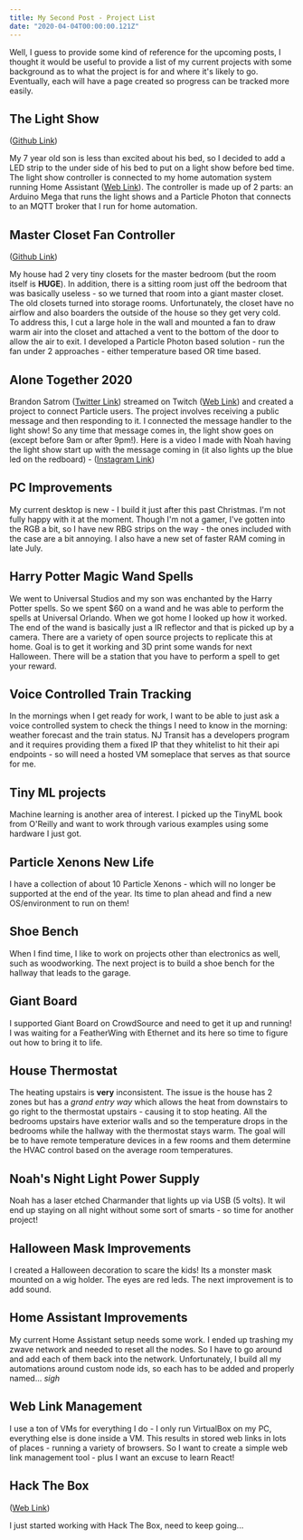 ```yaml
---
title: My Second Post - Project List
date: "2020-04-04T00:00:00.121Z"
---
```


Well, I guess to provide some kind of reference for the upcoming posts, 
I thought it would be useful to provide a list of my current projects 
with some background as to what the project is for and where it's likely
to go.  Eventually, each will have a page created so progress can be 
tracked more easily.


## The Light Show
([Github Link](https://github.com/jrrodgers68/lightshow))

My 7 year old son is less than excited about his bed, so I decided to 
add a LED strip to the under side of his bed to put on a light show
before bed time.  The light show controller is connected to my home
automation system running Home Assistant ([Web Link](https://www.home-assistant.io/)).  The controller is made up of 2 parts: an Arduino Mega that runs
the light shows and a Particle Photon that connects to an MQTT broker
that I run for home automation.


## Master Closet Fan Controller
([Github Link](https://github.com/jrrodgers68/MasterClosetFanController))

My house had 2 very tiny closets for the master bedroom (but the room itself is **HUGE**).  In addition, there is a sitting room just off the bedroom that was
basically useless - so we turned that room into a giant master closet.  The
old closets turned into storage rooms.  Unfortunately, the closet have no
airflow and also boarders the outside of the house so they get very cold.  
To address this, I cut a large hole in the wall and mounted a fan to draw
warm air into the closet and attached a vent to the bottom of the door to
allow the air to exit.  I developed a Particle Photon based solution - 
run the fan under 2 approaches - either temperature based OR time based.


## Alone Together 2020

Brandon Satrom ([Twitter Link](https://twitter.com/BrandonSatrom)) streamed
on Twitch ([Web Link](https://twitch.tv)) and created a project to connect
Particle users.  The project involves receiving a public message and 
then responding to it.  I connected the message handler to the light show!
So any time that message comes in, the light show goes on (except before 9am or 
after 9pm!).  Here is a video I made with Noah having the light show start up
with the message coming in (it also lights up the blue led on the redboard) -
([Instagram Link](https://www.instagram.com/p/B-NiUCdp_o7/))


## PC Improvements

My current desktop is new - I build it just after this past Christmas.  I'm 
not fully happy with it at the moment.  Though I'm not a gamer, I've gotten
into the RGB a bit, so I have new RBG strips on the way - the ones included
with the case are a bit annoying.  I also have a new set of faster RAM
coming in late July.


## Harry Potter Magic Wand Spells

We went to Universal Studios and my son was enchanted by the Harry Potter 
spells.  So we spent $60 on a wand and he was able to perform the spells 
at Universal Orlando.  When we got home I looked up how it worked.  The 
end of the wand is basically just a IR reflector and that is picked up
by a camera.  There are a variety of open source projects to replicate 
this at home.  Goal is to get it working and 3D print some wands for 
next Halloween.  There will be a station that you have to perform a 
spell to get your reward.  


## Voice Controlled Train Tracking

In the mornings when I get ready for work, I want to be able to just 
ask a voice controlled system to check the things I need to know in 
the morning: weather forecast and the train status.  NJ Transit has 
a developers program and it requires providing them a fixed IP that 
they whitelist to hit their api endpoints - so will need a hosted VM
someplace that serves as that source for me.


## Tiny ML projects

Machine learning is another area of interest.  I picked up the TinyML 
book from O'Reilly and want to work through various examples using 
some hardware I just got.


## Particle Xenons New Life

I have a collection of about 10 Particle Xenons - which will no longer be 
supported at the end of the year.  Its time to plan ahead and find a new
OS/environment to run on them!


## Shoe Bench

When I find time, I like to work on projects other than electronics as well, 
such as woodworking.  The next project is to build a shoe bench for the 
hallway that leads to the garage.


## Giant Board

I supported Giant Board on CrowdSource and need to get it up and running!  I
was waiting for a FeatherWing with Ethernet and its here so time to figure
out how to bring it to life.


## House Thermostat

The heating upstairs is **very** inconsistent.  The issue is the house has 2
zones but has a *grand entry way* which allows the heat from downstairs to 
go right to the thermostat upstairs - causing it to stop heating.  All the
bedrooms upstairs have exterior walls and so the temperature drops in the
bedrooms while the hallway with the thermostat stays warm.  The goal will 
be to have remote temperature devices in a few rooms and them determine the
HVAC control based on the average room temperatures.


## Noah's Night Light Power Supply

Noah has a laser etched Charmander that lights up via USB (5 volts).  It wil
end up staying on all night without some sort of smarts - so time for 
another project!


## Halloween Mask Improvements

I created a Halloween decoration to scare the kids!  Its a monster mask 
mounted on a wig holder.  The eyes are red leds.  The next improvement
is to add sound.


## Home Assistant Improvements

My current Home Assistant setup needs some work.  I ended up trashing my
zwave network and needed to reset all the nodes.  So I have to go around
and add each of them back into the network.  Unfortunately, I build all
my automations around custom node ids, so each has to be added and properly
named...  *sigh*


## Web Link Management

I use a ton of VMs for everything I do - I only run VirtualBox on my PC, 
everything else is done inside a VM.  This results in stored web links 
in lots of places - running a variety of browsers.  So I want to create 
a simple web link management tool - plus I want an excuse to learn React!


## Hack The Box
([Web Link](https://hackthebox.eu))

I just started working with Hack The Box, need to keep going...


